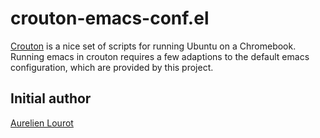 crouton-emacs-conf.el
==========

[Crouton](https://github.com/dnschneid/crouton) is a nice set of scripts for running Ubuntu on a
Chromebook. Running emacs in crouton requires a few adaptions to the default emacs configuration,
which are provided by this project.

## Initial author

[Aurelien Lourot](http://lourot.com/)
